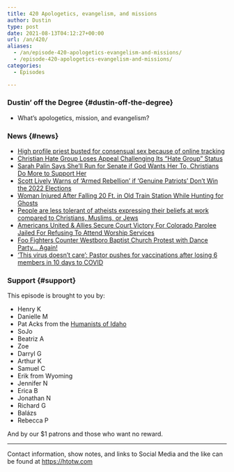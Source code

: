 ```yaml
---
title: 420 Apologetics, evangelism, and missions
author: Dustin
type: post
date: 2021-08-13T04:12:27+00:00
url: /an/420/
aliases:
  - /an/episode-420-apologetics-evangelism-and-missions/
  - /episode-420-apologetics-evangelism-and-missions/
categories:
  - Episodes

---
```

<div id="buzzsprout-player-10552689"></div><script src="https://www.buzzsprout.com/1983601/10552689-420-apologetics-evangelism-and-missions.js?container_id=buzzsprout-player-10552689&player=small" type="text/javascript" charset="utf-8"></script>

<!--more-->

### Dustin&#8217; off the Degree {#dustin-off-the-degree}

  * What&#8217;s apologetics, mission, and evangelism?

### News {#news}

  *  <a href="https://friendlyatheist.patheos.com/2021/07/21/you-should-feel-bad-for-the-priest-who-quit-after-getting-caught-using-grindr/" target="_blank" rel="noopener">High profile priest busted for consensual sex because of online tracking</a>
  *  <a href="https://friendlyatheist.patheos.com/2021/07/30/christian-hate-group-loses-appeal-challenging-its-hate-group-status/" target="_blank" rel="noopener">Christian Hate Group Loses Appeal Challenging Its &#8220;Hate Group&#8221; Status</a>
  *  <a href="https://www.rightwingwatch.org/post/sarah-palin-says-shell-run-for-senate-if-god-wants-her-to-christians-do-more-to-support-her/" target="_blank" rel="noopener">Sarah Palin Says She&#8217;ll Run for Senate if God Wants Her To, Christians Do More to Support Her</a>
  *  <a href="https://www.rightwingwatch.org/post/scott-lively-warns-of-armed-rebellion-if-genuine-patriots-dont-win-the-2022-elections/" target="_blank" rel="noopener">Scott Lively Warns of &#8216;Armed Rebellion&#8217; if &#8216;Genuine Patriots&#8217; Don&#8217;t Win the 2022 Elections</a>
  *  <a href="https://friendlyatheist.patheos.com/2021/08/02/woman-injured-after-falling-20-ft-in-old-train-station-while-hunting-for-ghosts/" target="_blank" rel="noopener">Woman Injured After Falling 20 Ft. in Old Train Station While Hunting for Ghosts</a>
  *  <a href="https://www.psypost.org/2021/08/people-are-less-tolerant-of-atheists-expressing-their-beliefs-at-work-compared-to-christians-muslims-or-jews-61626" target="_blank" rel="noopener">People are less tolerant of atheists expressing their beliefs at work compared to Christians, Muslims, or Jews</a>
  *  <a href="https://www.au.org/media/press-releases/Victory-Mark-Janny-Parolee" target="_blank" rel="noopener">Americans United & Allies Secure Court Victory For Colorado Parolee Jailed For Refusing To Attend Worship Services</a>
  *  <a href="https://friendlyatheist.patheos.com/2021/08/07/foo-fighters-counter-westboro-baptist-church-protest-with-dance-party-again/" target="_blank" rel="noopener">Foo Fighters Counter Westboro Baptist Church Protest with Dance Party… Again!</a>
  *  <a href="https://www.msn.com/en-us/news/us/this-virus-doesnt-care-pastor-pushes-for-vaccinations-after-losing-6-members-in-10-days-to-covid/ar-AAN1QcK" target="_blank" rel="noopener">&#8216;This virus doesn&#8217;t care&#8217;: Pastor pushes for vaccinations after losing 6 members in 10 days to COVID</a>

### Support {#support}

This episode is brought to you by:

  * Henry K
  * Danielle M
  * Pat Acks from the <a href="https://www.humanistsofidaho.org/" target="_blank" rel="noopener">Humanists of Idaho</a>
  * SoJo
  * Beatriz A
  * Zoe
  * Darryl G
  * Arthur K
  * Samuel C
  * Erik from Wyoming
  * Jennifer N
  * Erica B
  * Jonathan N
  * Richard G
  * Balázs
  * Rebecca P

And by our $1 patrons and those who want no reward.

* * *

Contact information, show notes, and links to Social Media and the like can be found at <https://htotw.com>

&nbsp;